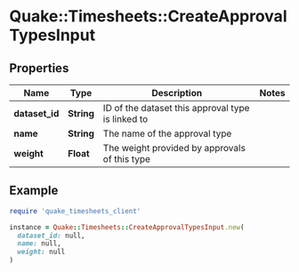 # Quake::Timesheets::CreateApprovalTypesInput

## Properties

| Name | Type | Description | Notes |
| ---- | ---- | ----------- | ----- |
| **dataset_id** | **String** | ID of the dataset this approval type is linked to |  |
| **name** | **String** | The name of the approval type |  |
| **weight** | **Float** | The weight provided by approvals of this type |  |

## Example

```ruby
require 'quake_timesheets_client'

instance = Quake::Timesheets::CreateApprovalTypesInput.new(
  dataset_id: null,
  name: null,
  weight: null
)
```

